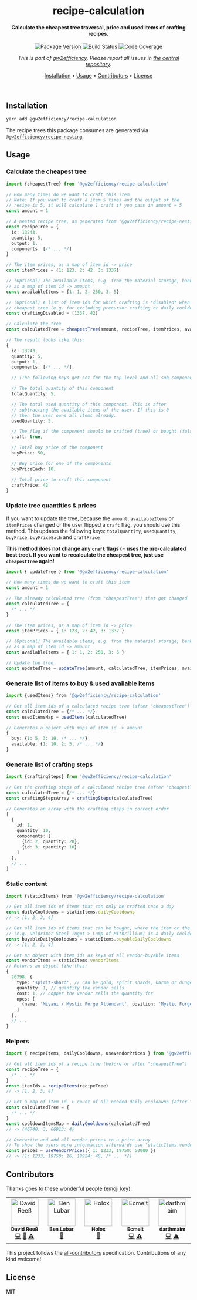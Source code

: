 <!-- Title -->
<h1 align="center">
  recipe-calculation
</h1>

<!-- Description -->
<h4 align="center">
  Calculate the cheapest tree traversal, price and used items of crafting recipes.
</h4>

<!-- Badges -->
<p align="center">
  <a href="https://www.npmjs.com/package/@gw2efficiency/recipe-calculation">
    <img
      src="https://img.shields.io/npm/v/@gw2efficiency/recipe-calculation?style=flat-square"
      alt="Package Version"
    />
  </a>

  <a href="https://github.com/gw2efficiency/recipe-calculation/actions?query=branch%3Amaster+workflow%3A%22Continuous+Integration%22">
    <img
      src="https://img.shields.io/github/workflow/status/gw2efficiency/recipe-calculation/Continuous%20Integration?style=flat-square"
      alt="Build Status"
    />
  </a>

  <a href="https://codecov.io/github/gw2efficiency/recipe-calculation">
    <img
      src="https://img.shields.io/codecov/c/github/gw2efficiency/recipe-calculation/master?style=flat-square"
      alt="Code Coverage"
    />
  </a>
</p>

<!-- Issues -->
<p align="center">
  <i>
    This is part of <a href="https://gw2efficiency.com">gw2efficiency</a>. Please report all issues in <a href="https://github.com/gw2efficiency/issues/issues">the central repository</a>.
  </i>
</p>

<!-- Quicklinks -->
<p align="center">
  <a href="#installation">Installation</a> •
  <a href="#usage">Usage</a> •
  <a href="#contributors">Contributors</a> •
  <a href="#license">License</a>
</p>

<br>

## Installation

```bash
yarn add @gw2efficiency/recipe-calculation
```

The recipe trees this package consumes are generated via
[`@gw2efficiency/recipe-nesting`](https://github.com/gw2efficiency/recipe-nesting).

## Usage

### Calculate the cheapest tree

```ts
import {cheapestTree} from '@gw2efficiency/recipe-calculation'

// How many times do we want to craft this item
// Note: If you want to craft a item 5 times and the output of the
// recipe is 5, it will calculate 1 craft if you pass in amount = 5
const amount = 1

// A nested recipe tree, as generated from "@gw2efficiency/recipe-nesting"
const recipeTree = {
  id: 13243,
  quantity: 5,
  output: 1,
  components: [/* ... */]
}

// The item prices, as a map of item id -> price
const itemPrices = {1: 123, 2: 42, 3: 1337}

// (Optional) The available items, e.g. from the material storage, bank and characters,
// as a map of item id -> amount
const availableItems = {1: 1, 2: 250, 3: 5}

// (Optional) A list of item ids for which crafting is *disabled* when generating the
// cheapest tree (e.g. for excluding precursor crafting or daily cooldowns)
const craftingDisabled = [1337, 42]

// Calculate the tree
const calculatedTree = cheapestTree(amount, recipeTree, itemPrices, availableItems, craftingDisabled)

// The result looks like this:
{
  id: 13243,
  quantity: 5,
  output: 1,
  components: [/* ... */],

  // (The following keys get set for the top level and all sub-components)

  // The total quantity of this component
  totalQuantity: 5,

  // The total used quantity of this component. This is after
  // subtracting the available items of the user. If this is 0
  // then the user owns all items already.
  usedQuantity: 5,

  // The flag if the component should be crafted (true) or bought (false)
  craft: true,

  // Total buy price of the component
  buyPrice: 50,

  // Buy price for one of the components
  buyPriceEach: 10,

  // Total price to craft this component
  craftPrice: 42
}
```

### Update tree quantities & prices

If you want to update the tree, because the `amount`, `availableItems` or `itemPrices` changed or
the user flipped a `craft` flag, you should use this method. This updates the following keys:
`totalQuantity`, `usedQuantity`, `buyPrice`, `buyPriceEach` and `craftPrice`

**This method does not change any `craft` flags (= uses the pre-calculated best tree). If you want
to recalculate the cheapest tree, just use `cheapestTree` again!**

```ts
import { updateTree } from '@gw2efficiency/recipe-calculation'

// How many times do we want to craft this item
const amount = 1

// The already calculated tree (from "cheapestTree") that got changed
const calculatedTree = {
  /* ... */
}

// The item prices, as a map of item id -> price
const itemPrices = { 1: 123, 2: 42, 3: 1337 }

// (Optional) The available items, e.g. from the material storage, bank and characters,
// as a map of item id -> amount
const availableItems = { 1: 1, 2: 250, 3: 5 }

// Update the tree
const updatedTree = updateTree(amount, calculatedTree, itemPrices, availableItems)
```

### Generate list of items to buy & used available items

```ts
import {usedItems} from '@gw2efficiency/recipe-calculation'

// Get all item ids of a calculated recipe tree (after "cheapestTree")
const calculatedTree = {/* ... */}
const usedItemsMap = usedItems(calculatedTree)

// Generates a object with maps of item id -> amount
{
  buy: {1: 5, 3: 10, /* ... */},
  available: {1: 10, 2: 5, /* ... */}
}
```

### Generate list of crafting steps

```ts
import {craftingSteps} from '@gw2efficiency/recipe-calculation'

// Get the crafting steps of a calculated recipe tree (after "cheapestTree")
const calculatedTree = {/* ... */}
const craftingStepsArray = craftingSteps(calculatedTree)

// Generates an array with the crafting steps in correct order
[
  {
    id: 1,
    quantity: 10,
    components: [
      {id: 2, quantity: 20},
      {id: 3, quantity: 10}
    ]
  },
  // ...
]
```

### Static content

```ts
import {staticItems} from '@gw2efficiency/recipe-calculation'

// Get all item ids of items that can only be crafted once a day
const dailyCooldowns = staticItems.dailyCooldowns
// -> [1, 2, 3, 4]

// Get all item ids of items that can be bought, where the item or the immediate component
// (e.g. Deldrimor Steel Ingot-> Lump of Mithrillium) is a daily cooldown
const buyableDailyCooldowns = staticItems.buyableDailyCooldowns
// -> [1, 2, 3, 4]

// Get an object with item ids as keys of all vendor-buyable items
const vendorItems = staticItems.vendorItems
// Returns an object like this:
{
  20798: {
    type: 'spirit-shard', // can be gold, spirit shards, karma or dungeon currency
    quantity: 1, // quantity the vendor sells
    cost: 1, // copper the vendor sells the quantity for
    npcs: [
      {name: 'Miyani / Mystic Forge Attendant', position: 'Mystic Forge'}
    ]
  },
  // ...
}
```

### Helpers

```ts
import { recipeItems, dailyCooldowns, useVendorPrices } from '@gw2efficiency/recipe-calculation'

// Get all item ids of a recipe tree (before or after "cheapestTree")
const recipeTree = {
  /* ... */
}
const itemIds = recipeItems(recipeTree)
// -> [1, 2, 3, 4]

// Get a map of item id -> count of all needed daily cooldowns (after "cheapestTree")
const calculatedTree = {
  /* ... */
}
const cooldownItemsMap = dailyCooldowns(calculatedTree)
// -> {46740: 3, 66913: 4}

// Overwrite and add all vendor prices to a price array
// To show the users more information afterwards use "staticItems.vendorItems"
const prices = useVendorPrices({ 1: 1233, 19750: 50000 })
// -> {1: 1233, 19750: 16, 19924: 48, /* ... */}
```

## Contributors

Thanks goes to these wonderful people ([emoji key](https://allcontributors.org/docs/en/emoji-key)):

<!-- ALL-CONTRIBUTORS-LIST:START - Do not remove or modify this section -->
<!-- prettier-ignore-start -->
<!-- markdownlint-disable -->
<table>
  <tbody>
    <tr>
      <td align="center" valign="top" width="14.28%"><a href="https://www.david-reess.de"><img src="https://avatars3.githubusercontent.com/u/4615516?v=4?s=75" width="75px;" alt="David Reeß"/><br /><sub><b>David Reeß</b></sub></a><br /><a href="https://github.com/gw2efficiency/recipe-calculation/commits?author=queicherius" title="Code">💻</a> <a href="https://github.com/gw2efficiency/recipe-calculation/commits?author=queicherius" title="Documentation">📖</a> <a href="https://github.com/gw2efficiency/recipe-calculation/commits?author=queicherius" title="Tests">⚠️</a></td>
      <td align="center" valign="top" width="14.28%"><a href="https://ben.lubar.me/"><img src="https://avatars.githubusercontent.com/u/4257305?v=4?s=75" width="75px;" alt="Ben Lubar"/><br /><sub><b>Ben Lubar</b></sub></a><br /><a href="#data-BenLubar" title="Data">🔣</a></td>
      <td align="center" valign="top" width="14.28%"><a href="https://github.com/holoxx"><img src="https://avatars.githubusercontent.com/u/16797784?v=4?s=75" width="75px;" alt="Holox"/><br /><sub><b>Holox</b></sub></a><br /><a href="#data-holoxx" title="Data">🔣</a></td>
      <td align="center" valign="top" width="14.28%"><a href="https://github.com/Ecmelt"><img src="https://avatars.githubusercontent.com/u/7891512?v=4?s=75" width="75px;" alt="Ecmelt"/><br /><sub><b>Ecmelt</b></sub></a><br /><a href="https://github.com/gw2efficiency/recipe-calculation/commits?author=Ecmelt" title="Code">💻</a> <a href="https://github.com/gw2efficiency/recipe-calculation/commits?author=Ecmelt" title="Tests">⚠️</a></td>
      <td align="center" valign="top" width="14.28%"><a href="https://gw2treasures.com/"><img src="https://avatars.githubusercontent.com/u/2511547?v=4?s=75" width="75px;" alt="darthmaim"/><br /><sub><b>darthmaim</b></sub></a><br /><a href="https://github.com/gw2efficiency/recipe-calculation/commits?author=darthmaim" title="Code">💻</a> <a href="https://github.com/gw2efficiency/recipe-calculation/commits?author=darthmaim" title="Tests">⚠️</a></td>
    </tr>
  </tbody>
</table>

<!-- markdownlint-restore -->
<!-- prettier-ignore-end -->

<!-- ALL-CONTRIBUTORS-LIST:END -->

This project follows the [all-contributors](https://github.com/all-contributors/all-contributors)
specification. Contributions of any kind welcome!

## License

MIT

